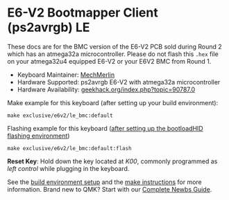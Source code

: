 # E6-V2 Bootmapper Client (ps2avrgb) LE

These docs are for the BMC version of the E6-V2 PCB sold during Round 2 which has an atmega32a microcontroller. Please do not flash this `.hex` file on your atmega32u4 equipped E6-V2 or your E6V2 BMC from Round 1. 

* Keyboard Maintainer: [MechMerlin](https://github.com/mechmerlin)
* Hardware Supported: ps2avrgb E6-V2 with atmega32a microcontroller
* Hardware Availability: [geekhack.org/index.php?topic=90787.0](https://geekhack.org/index.php?topic=90787.0)

Make example for this keyboard (after setting up your build environment):

    make exclusive/e6v2/le_bmc:default

Flashing example for this keyboard ([after setting up the bootloadHID flashing environment](https://docs.qmk.fm/#/flashing_bootloadhid))

    make exclusive/e6v2/le_bmc:default:flash

**Reset Key**: Hold down the key located at *K00*, commonly programmed as *left control* while plugging in the keyboard.

See the [build environment setup](https://docs.qmk.fm/#/getting_started_build_tools) and the [make instructions](https://docs.qmk.fm/#/getting_started_make_guide) for more information. Brand new to QMK? Start with our [Complete Newbs Guide](https://docs.qmk.fm/#/newbs).
